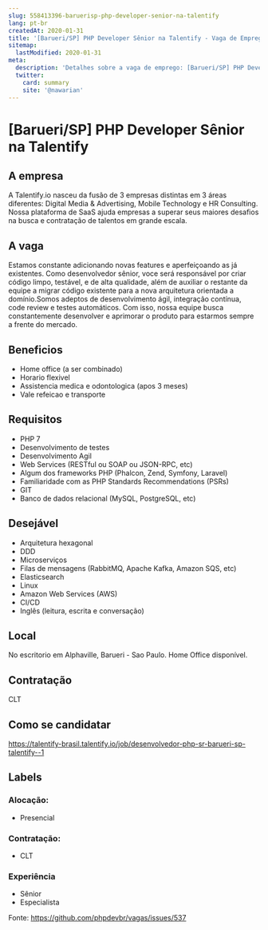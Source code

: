 ```yaml
---
slug: 558413396-baruerisp-php-developer-senior-na-talentify
lang: pt-br
createdAt: 2020-01-31
title: '[Barueri/SP] PHP Developer Sênior na Talentify - Vaga de Emprego'
sitemap:
  lastModified: 2020-01-31
meta:
  description: 'Detalhes sobre a vaga de emprego: [Barueri/SP] PHP Developer Sênior na Talentify'
  twitter:
    card: summary
    site: '@nawarian'
---
```


# [Barueri/SP] PHP Developer Sênior na Talentify

## A empresa
A Talentify.io nasceu da fusão de 3 empresas distintas em 3 áreas diferentes: Digital Media & Advertising, Mobile Technology e HR Consulting. Nossa plataforma de SaaS ajuda empresas a superar seus maiores desafios na  busca e contratação de talentos em grande escala.

## A vaga
Estamos constante adicionando novas features e aperfeiçoando as já existentes. Como desenvolvedor sênior, voce será responsável por criar código limpo, testável, e de alta qualidade, além de auxiliar o restante da equipe a migrar código existente para a nova arquitetura orientada a domínio.Somos adeptos de desenvolvimento ágil, integração contínua, code review e testes automáticos. Com isso, nossa equipe busca constantemente desenvolver e aprimorar o produto para estarmos sempre a frente do mercado.

## Beneficios
- Home office (a ser combinado)
- Horario flexivel
- Assistencia medica e odontologica (apos 3 meses)
- Vale refeicao e transporte

## Requisitos
- PHP 7
- Desenvolvimento de testes
- Desenvolvimento Agil
- Web Services (RESTful ou SOAP ou JSON-RPC, etc)
- Algum dos frameworks PHP (Phalcon, Zend, Symfony, Laravel)
- Familiaridade com as PHP Standards Recommendations (PSRs)
- GIT
- Banco de dados relacional (MySQL, PostgreSQL, etc)

## Desejável
- Arquitetura hexagonal
- DDD
- Microserviços
- Filas de mensagens (RabbitMQ, Apache Kafka, Amazon SQS, etc)
- Elasticsearch
- Linux
- Amazon Web Services (AWS)
- CI/CD
- Inglês (leitura, escrita e conversação)

## Local
No escritorio em Alphaville, Barueri - Sao Paulo. Home Office disponível.

## Contratação
CLT

## Como se candidatar
https://talentify-brasil.talentify.io/job/desenvolvedor-php-sr-barueri-sp-talentify--1

## Labels
### Alocação:
- Presencial
### Contratação:
- CLT

### Experiência
- Sênior
- Especialista

Fonte: https://github.com/phpdevbr/vagas/issues/537